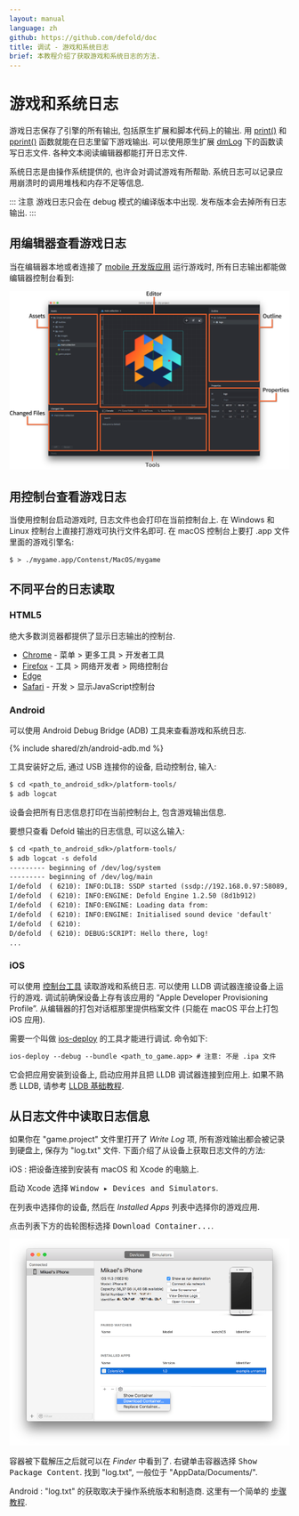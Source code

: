 ```yaml
---
layout: manual
language: zh
github: https://github.com/defold/doc
title: 调试 - 游戏和系统日志
brief: 本教程介绍了获取游戏和系统日志的方法.
---
```


# 游戏和系统日志

游戏日志保存了引擎的所有输出, 包括原生扩展和脚本代码上的输出. 用 [print()](/ref/stable/base/#print:...) 和 [pprint()](/ref/stable/builtins/?q=pprint#pprint:v) 函数就能在日志里留下游戏输出. 可以使用原生扩展 [dmLog](/ref/stable/dmLog/) 下的函数读写日志文件. 各种文本阅读编辑器都能打开日志文件.

系统日志是由操作系统提供的, 也许会对调试游戏有所帮助. 系统日志可以记录应用崩溃时的调用堆栈和内存不足等信息.

::: 注意
游戏日志只会在 debug 模式的编译版本中出现. 发布版本会去掉所有日志输出.
:::

## 用编辑器查看游戏日志

当在编辑器本地或者连接了 [mobile 开发版应用](/zh/manuals/dev-app) 运行游戏时, 所有日志输出都能做编辑器控制台看到:

![Editor 2](/manuals/images/editor/editor2_overview.png)

## 用控制台查看游戏日志

当使用控制台启动游戏时, 日志文件也会打印在当前控制台上. 在 Windows 和 Linux 控制台上直接打游戏可执行文件名即可. 在 macOS 控制台上要打 .app 文件里面的游戏引擎名:

```
$ > ./mygame.app/Contenst/MacOS/mygame
```

## 不同平台的日志读取

### HTML5

绝大多数浏览器都提供了显示日志输出的控制台.

* [Chrome](https://developers.google.com/web/tools/chrome-devtools/console) - 菜单 > 更多工具 > 开发者工具
* [Firefox](https://developer.mozilla.org/en-US/docs/Tools/Browser_Console) - 工具 > 网络开发者 > 网络控制台
* [Edge](https://docs.microsoft.com/en-us/microsoft-edge/devtools-guide/console)
* [Safari](https://support.apple.com/guide/safari-developer/log-messages-with-the-console-dev4e7dedc90/mac) - 开发 > 显示JavaScript控制台

### Android

可以使用 Android Debug Bridge (ADB) 工具来查看游戏和系统日志.

{% include shared/zh/android-adb.md %}

  工具安装好之后, 通过 USB 连接你的设备, 启动控制台, 输入:

```txt
$ cd <path_to_android_sdk>/platform-tools/
$ adb logcat
```

设备会把所有日志信息打印在当前控制台上, 包含游戏输出信息.

要想只查看 Defold 输出的日志信息, 可以这么输入:

```txt
$ cd <path_to_android_sdk>/platform-tools/
$ adb logcat -s defold
--------- beginning of /dev/log/system
--------- beginning of /dev/log/main
I/defold  ( 6210): INFO:DLIB: SSDP started (ssdp://192.168.0.97:58089, http://0.0.0.0:38637)
I/defold  ( 6210): INFO:ENGINE: Defold Engine 1.2.50 (8d1b912)
I/defold  ( 6210): INFO:ENGINE: Loading data from:
I/defold  ( 6210): INFO:ENGINE: Initialised sound device 'default'
I/defold  ( 6210):
D/defold  ( 6210): DEBUG:SCRIPT: Hello there, log!
...
```

### iOS

可以使用 [控制台工具](https://support.apple.com/guide/console/welcome/mac) 读取游戏和系统日志. 可以使用 LLDB 调试器连接设备上运行的游戏. 调试前确保设备上存有该应用的 “Apple Developer Provisioning Profile”. 从编辑器的打包对话框那里提供档案文件 (只能在 macOS 平台上打包 iOS 应用).

需要一个叫做 [ios-deploy](https://github.com/phonegap/ios-deploy) 的工具才能进行调试. 命令如下:

```txt
ios-deploy --debug --bundle <path_to_game.app> # 注意: 不是 .ipa 文件
```

它会把应用安装到设备上, 启动应用并且把 LLDB 调试器连接到应用上. 如果不熟悉 LLDB, 请参考 [LLDB 基础教程](https://developer.apple.com/library/content/documentation/IDEs/Conceptual/gdb_to_lldb_transition_guide/document/lldb-basics.html).


## 从日志文件中读取日志信息

如果你在 "game.project" 文件里打开了 *Write Log* 项, 所有游戏输出都会被记录到硬盘上, 保存为 "log.txt" 文件. 下面介绍了从设备上获取日志文件的方法:

iOS
: 把设备连接到安装有 macOS 和 Xcode 的电脑上.

  启动 Xcode 选择 <kbd>Window ▸ Devices and Simulators</kbd>.

  在列表中选择你的设备, 然后在 *Installed Apps* 列表中选择你的游戏应用.

  点击列表下方的齿轮图标选择 <kbd>Download Container...</kbd>.

  ![download container](/manuals/images/debugging/download_container.png)

  容器被下载解压之后就可以在 *Finder* 中看到了. 右键单击容器选择 <kbd>Show Package Content</kbd>. 找到 "log.txt", 一般位于 "AppData/Documents/".

Android
: "log.txt" 的获取取决于操作系统版本和制造商. 这里有一个简单的 [步骤教程](https://stackoverflow.com/a/48077004/129360).
